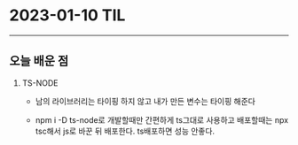 # 2023-01-10 TIL

---

## 오늘 배운 점

1. TS-NODE 

    - 남의 라이브러리는 타이핑 하지 않고 내가 만든 변수는 타이핑 해준다

    - npm i -D ts-node로 개발할때만 간편하게 ts그대로 사용하고
    배포할때는 npx tsc해서 js로 바꾼 뒤 배포한다.
    ts배포하면 성능 안좋다.